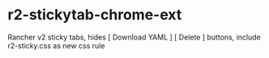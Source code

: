 # r2-stickytab-chrome-ext
Rancher v2 sticky tabs, hides [ Download YAML ] [ Delete ] buttons, include r2-sticky.css as new css rule
